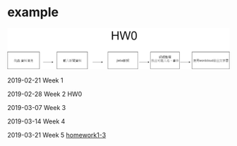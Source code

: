 # example

![image](https://github.com/brilliantdivide/example/blob/master/Untitled%20Diagram.jpg)


2019-02-21 Week 1

2019-02-28 Week 2 HW0


2019-03-07 Week 3

2019-03-14 Week 4

2019-03-21 Week 5
[homework1-3](https://github.com/brilliantdivide/example/blob/master/Untitled10%20(2).ipynb)
